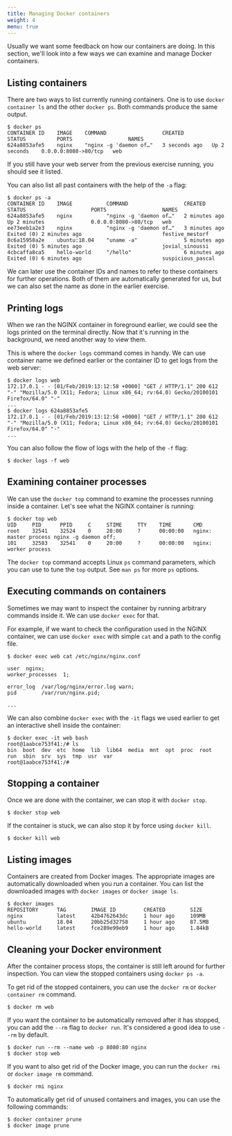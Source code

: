 ```yaml
---
title: Managing Docker containers
weight: 4
menu: true
---
```


Usually we want some feedback on how our containers are doing.
In this section, we'll look into a few ways we can examine and manage Docker containers.

## Listing containers

There are two ways to list currently running containers.
One is to use `docker container ls` and the other `docker ps`.
Both commands produce the same output.

    $ docker ps
    CONTAINER ID    IMAGE    COMMAND                  CREATED         STATUS          PORTS                  NAMES
    624a8853afe5    nginx    "nginx -g 'daemon of…"   3 seconds ago   Up 2 seconds    0.0.0.0:8080->80/tcp   web

If you still have your web server from the previous exercise running,
you should see it listed.

You can also list all past containers with the help of the `-a` flag:

    $ docker ps -a
    CONTAINER ID    IMAGE           COMMAND                  CREATED          STATUS                     PORTS                  NAMES
    624a8853afe5    nginx           "nginx -g 'daemon of…"   2 minutes ago    Up 2 minutes               0.0.0.0:8080->80/tcp   web
    ee73eeb1a2e3    nginx           "nginx -g 'daemon of…"   3 minutes ago    Exited (0) 2 minutes ago                          festive_mestorf
    8c6a15958a2e    ubuntu:18.04    "uname -a"               5 minutes ago    Exited (0) 5 minutes ago                          jovial_sinoussi
    4cbcaffa8ca5    hello-world     "/hello"                 6 minutes ago    Exited (0) 6 minutes ago                          suspicious_pascal

We can later use the container IDs and names to refer to these containers for further operations.
Both of them are automatically generated for us, but we can also set the name as done in the earlier exercise.

## Printing logs

When we ran the NGINX container in foreground earlier,
we could see the logs printed on the terminal directly.
Now that it's running in the background,
we need another way to view them.

This is where the `docker logs` command comes in handy.
We can use container name we defined earlier or the container ID to get logs from the web server:

    $ docker logs web
    172.17.0.1 - - [01/Feb/2019:13:12:58 +0000] "GET / HTTP/1.1" 200 612 "-" "Mozilla/5.0 (X11; Fedora; Linux x86_64; rv:64.0) Gecko/20100101 Firefox/64.0" "-"
    ...
    $ docker logs 624a8853afe5
    172.17.0.1 - - [01/Feb/2019:13:12:58 +0000] "GET / HTTP/1.1" 200 612 "-" "Mozilla/5.0 (X11; Fedora; Linux x86_64; rv:64.0) Gecko/20100101 Firefox/64.0" "-"
    ...

You can also follow the flow of logs with the help of the `-f` flag:

    $ docker logs -f web

## Examining container processes

We can use the `docker top` command to examine the processes running inside a container.
Let's see what the NGINX container is running:

    $ docker top web
    UID     PID      PPID     C     STIME     TTY    TIME       CMD
    root    32541    32524    0     20:00     ?      00:00:00   nginx: master process nginx -g daemon off;
    101     32583    32541    0     20:00     ?      00:00:00   nginx: worker process

The `docker top` command accepts Linux `ps` command parameters,
which you can use to tune the `top` output.
See `man ps` for more `ps` options.

## Executing commands on containers

Sometimes we may want to inspect the container by running arbitrary commands inside it.
We can use `docker exec` for that.

For example, if we want to check the configuration used in the NGINX container,
we can use `docker exec` with simple `cat` and a path to the config file.

    $ docker exec web cat /etc/nginx/nginx.conf

    user  nginx;
    worker_processes  1;

    error_log  /var/log/nginx/error.log warn;
    pid        /var/run/nginx.pid;

    ...

We can also combine `docker exec` with the `-it` flags we used earlier to get an interactive shell inside the container:

    $ docker exec -it web bash
    root@1aabce753f41:/# ls
    bin  boot  dev	etc  home  lib	lib64  media  mnt  opt	proc  root  run  sbin  srv  sys  tmp  usr  var
    root@1aabce753f41:/#

## Stopping a container

Once we are done with the container, we can stop it with `docker stop`.

    $ docker stop web

If the container is stuck, we can also stop it by force using `docker kill`.

    $ docker kill web

## Listing images

Containers are created from Docker images.
The appropriate images are automatically downloaded when you run a container.
You can list the downloaded images with `docker images` or `docker image ls`.

    $ docker images
    REPOSITORY      TAG        IMAGE ID         CREATED        SIZE
    nginx           latest     42b4762643dc     1 hour ago     109MB
    ubuntu          18.04      20bb25d32758     1 hour ago     87.5MB
    hello-world     latest     fce289e99eb9     1 hour ago     1.84kB

## Cleaning your Docker environment

After the container process stops,
the container is still left around for further inspection.
You can view the stopped containers using `docker ps -a`.

To get rid of the stopped containers, you can use the `docker rm` or `docker container rm` command.

    $ docker rm web

If you want the container to be automatically removed after it has stopped,
you can add the `--rm` flag to `docker run`.
It's considered a good idea to use `--rm` by default.

    $ docker run --rm --name web -p 8080:80 nginx
    $ docker stop web

If you want to also get rid of the Docker image, you can run the `docker rmi` or `docker image rm` command.

    $ docker rmi nginx

To automatically get rid of unused containers and images, you can use the following commands:

    $ docker container prune
    $ docker image prune
